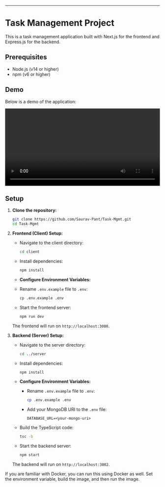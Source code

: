 
---

# Task Management Project

This is a task management application built with Next.js for the frontend and Express.js for the backend.

## Prerequisites

- Node.js (v14 or higher)
- npm (v6 or higher)

## Demo

Below is a demo of the application:

<video width="100%" controls>
  <source src="client/Assets/video.mp4" type="video/webm">
  Your browser does not support the video tag.
</video>



## Setup

1. **Clone the repository:**

   ```bash
   git clone https://github.com/Saurav-Pant/Task-Mgmt.git
   cd Task-Mgmt
   ```

2. **Frontend (Client) Setup:**

   - Navigate to the client directory:

     ```bash
     cd client
     ```

   - Install dependencies:

     ```bash
     npm install
     ```

    - **Configure Environment Variables:**

     - Rename `.env.example` file to `.env`:

       ```bash
       cp .env.example .env
       ```


   - Start the frontend server:

     ```bash
     npm run dev
     ```

   The frontend will run on `http://localhost:3000`.

3. **Backend (Server) Setup:**

   - Navigate to the server directory:

     ```bash
     cd ../server
     ```

   - Install dependencies:

     ```bash
     npm install
     ```

   - **Configure Environment Variables:**

     - Rename `.env.example` file to `.env`:

       ```bash
       cp .env.example .env
       ```

     - Add your MongoDB URI to the `.env` file:

       ```
       DATABASE_URL=<your-mongo-uri>
       ```

   - Build the TypeScript code:

     ```bash
     tsc -b
     ```

   - Start the backend server:

     ```bash
     npm start
     ```

   The backend will run on `http://localhost:3002`.


If you are familiar with Docker, you can run this using Docker as well. Set the environment variable, build the image, and then run the image.






